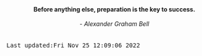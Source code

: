 
<div align="center"><b><span>Before anything else, preparation is the key to success.</span></b><br><br><i> - Alexander Graham Bell</i></div>
<br><br><kbd>Last updated:Fri Nov 25 12:09:06 2022</kbd>